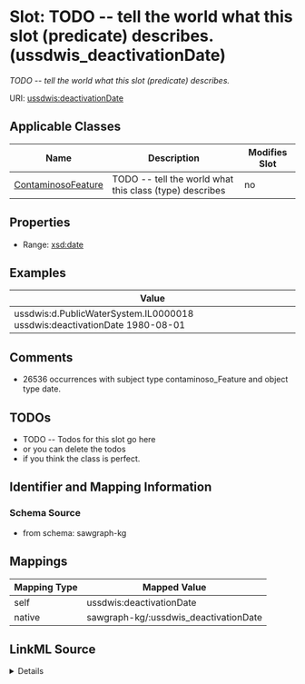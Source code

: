 

# Slot: TODO -- tell the world what this slot (predicate) describes. (ussdwis_deactivationDate)


_TODO -- tell the world what this slot (predicate) describes._





URI: [ussdwis:deactivationDate](http://sawgraph.spatialai.org/v1/us-sdwis#deactivationDate)



<!-- no inheritance hierarchy -->





## Applicable Classes

| Name | Description | Modifies Slot |
| --- | --- | --- |
| [ContaminosoFeature](../classes/ContaminosoFeature.md) | TODO -- tell the world what this class (type) describes |  no  |







## Properties

* Range: [xsd:date](http://www.w3.org/2001/XMLSchema#date)






## Examples

| Value |
| --- |
| ussdwis:d.PublicWaterSystem.IL0000018 ussdwis:deactivationDate 1980-08-01 |

## Comments

* 26536 occurrences with subject type contaminoso_Feature and object type date.

## TODOs

* TODO -- Todos for this slot go here
* or you can delete the todos
* if you think the class is perfect.

## Identifier and Mapping Information







### Schema Source


* from schema: sawgraph-kg




## Mappings

| Mapping Type | Mapped Value |
| ---  | ---  |
| self | ussdwis:deactivationDate |
| native | sawgraph-kg/:ussdwis_deactivationDate |




## LinkML Source

<details>
```yaml
name: ussdwis_deactivationDate
description: TODO -- tell the world what this slot (predicate) describes.
title: TODO -- tell the world what this slot (predicate) describes.
todos:
- TODO -- Todos for this slot go here
- or you can delete the todos
- if you think the class is perfect.
comments:
- 26536 occurrences with subject type contaminoso_Feature and object type date.
examples:
- value: ussdwis:d.PublicWaterSystem.IL0000018 ussdwis:deactivationDate 1980-08-01
from_schema: sawgraph-kg
rank: 1000
slot_uri: ussdwis:deactivationDate
alias: ussdwis_deactivationDate
domain_of:
- contaminoso_Feature
range: date

```
</details>